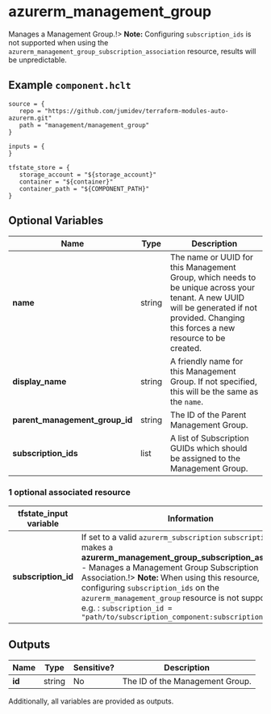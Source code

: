 # azurerm_management_group

Manages a Management Group.!> **Note:** Configuring `subscription_ids` is not supported when using the `azurerm_management_group_subscription_association` resource, results will be unpredictable.

## Example `component.hclt`

```hcl
source = {
   repo = "https://github.com/jumidev/terraform-modules-auto-azurerm.git" 
   path = "management/management_group" 
}

inputs = {
}

tfstate_store = {
   storage_account = "${storage_account}" 
   container = "${container}" 
   container_path = "${COMPONENT_PATH}" 
}

```

## Optional Variables

| Name | Type |  Description |
| ---- | --------- |  ----------- |
| **name** | string |  The name or UUID for this Management Group, which needs to be unique across your tenant. A new UUID will be generated if not provided. Changing this forces a new resource to be created. | 
| **display_name** | string |  A friendly name for this Management Group. If not specified, this will be the same as the `name`. | 
| **parent_management_group_id** | string |  The ID of the Parent Management Group. | 
| **subscription_ids** | list |  A list of Subscription GUIDs which should be assigned to the Management Group. | 


### 1 optional associated resource

| tfstate_input variable | Information |
| -------- | ----------- |
| **subscription_id** | If set to a valid `azurerm_subscription` `subscription_id`, makes a **azurerm_management_group_subscription_association** - Manages a Management Group Subscription Association.!> **Note:** When using this resource, configuring `subscription_ids` on the `azurerm_management_group` resource is not supported. \ \ e.g. : `subscription_id = "path/to/subscription_component:subscription_id"`|

## Outputs

| Name | Type | Sensitive? | Description |
| ---- | ---- | --------- | --------- |
| **id** | string | No  | The ID of the Management Group. | 

Additionally, all variables are provided as outputs.
